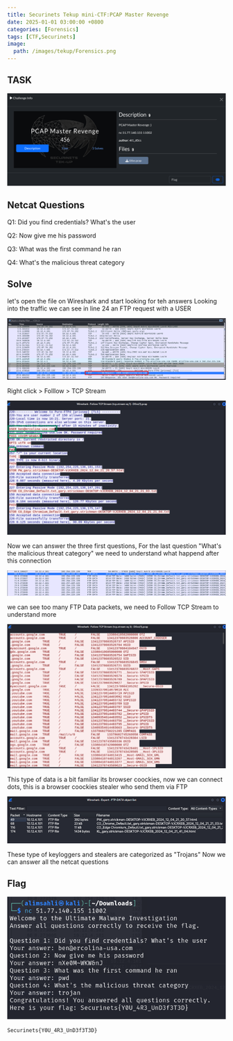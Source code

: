```yaml
---
title: Securinets Tekup mini-CTF:PCAP Master Revenge
date: 2025-01-01 03:00:00 +0800
categories: [Forensics]
tags: [CTF,Securinets]
image:
  path: /images/tekup/Forensics.png
---
```

## TASK 

  <img src="/images/tekup/PCAP_Master_Revenge/task.png" alt="Securinets" style="width: auto; height: auto; margin-right: 10%;" />

## Netcat Questions
Q1: Did you find credentials? What's the user

Q2: Now give me his password

Q3: What was the first command he ran

Q4: What's the malicious threat category

## Solve
let's open the file on Wireshark and start looking for teh answers
Looking into the traffic we can see in line 24 an FTP request with a USER 

  <img src="/images/tekup/PCAP_Master_Revenge/user.png" alt="Securinets" style="width: auto; height: auto; margin-right: 10%;" />

Right click > Folllow > TCP Stream 

  <img src="/images/tekup/PCAP_Master_Revenge/three.png" alt="Securinets" style="width: auto; height: auto; margin-right: 10%;" />

Now we can answer the three first questions, For the last question "What's the malicious threat category" we need to understand what happend after this connection

  <img src="/images/tekup/PCAP_Master_Revenge/data.png" alt="Securinets" style="width: auto; height: auto; margin-right: 10%;" />

we can see too many FTP Data packets, we need to Follow TCP Stream to understand more 

  <img src="/images/tekup/PCAP_Master_Revenge/coockies.png" alt="Securinets" style="width: auto; height: auto; margin-right: 10%;" />

This type of data is a bit familiar its browser coockies, now we can connect dots, this is a browser coockies stealer who send them via FTP 

  <img src="/images/tekup/PCAP_Master_Revenge/ftp.png" alt="Securinets" style="width: auto; height: auto; margin-right: 10%;" />

These type of keyloggers and stealers are categorized as "Trojans"
Now we can answer all the netcat questions

## Flag

  <img src="/images/tekup/PCAP_Master_Revenge/flag.png" alt="Securinets" style="width: auto; height: auto; margin-right: 10%;" />

```
Securinets{Y0U_4R3_UnD3f3T3D}
```
